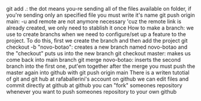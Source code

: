git add .: the dot means you-re sending all of the files available on folder, if you're sending only an specified file you must write it's name
git push origin main: -u and remote are not anymore necessary 'cuz the remote link is already created, we only need to stablish it once
How to make a branch: we use to create branchs when we need to configure/set up a feature to the project. To do this, first we create the branch and then add the project
git checkout -b "novo-botao": creates a new branch named novo-botao and the "checkout" puts us into the new branch
git checkout master: makes us come back into main branch
git merge novo-botao: inserts the second branch into the first one, put'em together
after the merge you must push the master again into github with git push origin main
There is a writen tutotial of git and git hub at rafaballerini's account on github
we can edit files and commit directly at github
at github you can "fork" someones repository whenever you want to push someones repository to your own github